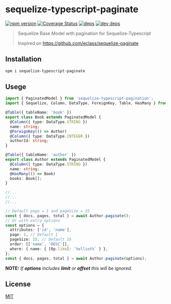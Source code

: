 # sequelize-typescript-paginate

[![npm version](https://img.shields.io/npm/v/sequelize-typescript-paginate.svg)](https://www.npmjs.com/package/sequelize-typescript-paginate)
[![Coverage Status](https://coveralls.io/repos/marianozunino/sequelize-typescript-paginate/badge.png)](https://coveralls.io/r/marianozunino/sequelize-typescript-paginate)
[![deps](https://david-dm.org/marianozunino/sequelize-typescript-paginate.svg)](https://david-dm.org/marianozunino/sequelize-typescript-paginate)
[![dev deps](https://david-dm.org/marianozunino/sequelize-typescript-paginate/dev-status.svg)](https://david-dm.org/marianozunino/sequelize-typescript-paginate/?type=dev)

> Sequelize Base Model with pagination for Sequelize-Typescript
>
> Inspired on https://github.com/eclass/sequelize-paginate

## Installation

```bash
npm i sequelize-typescript-paginate
```

## Usege

```ts
import { PaginatedModel } from 'sequelize-typescript-pagination';
import { Sequelize, Column, DataType, ForeignKey, Table, HasMany } from 'sequelize-typescript';

@Table({ tableName: 'book' })
export class Book extends PaginatedModel {
  @Column({ type: DataType.STRING })
  name: string;
  @ForeignKey(() => Author)
  @Column({ type: DataType.INTEGER })
  authorId: string;
}

@Table({ tableName: 'author' })
export class Author extends PaginatedModel {
  @Column({ type: DataType.STRING })
  name: string;
  @HasMany(() => Book)
  books: Book[];
}

//...
//...
//...

// Default page = 1 and pageSize = 25
const { docs, pages, total } = await Author.paginate();
// Or with extra options
const options = {
  attributes: ['id', 'name'],
  page: 1, // Default 1
  pageSize: 25, // Default 25
  order: [['name', 'DESC']],
  where: { name: { [Op.like]: `%elliot%` } },
};
const { docs, pages, total } = await Author.paginate(options);
```

**NOTE:** _If **options** includes **limit** or **offset** this will be ignored._

## License

[MIT](https://tldrlegal.com/license/mit-license)
